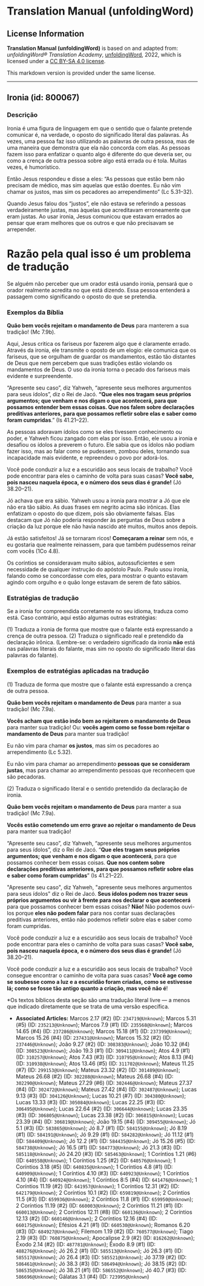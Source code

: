 # Translation Manual (unfoldingWord)

## License Information

**Translation Manual (unfoldingWord)** is based on and adapted from: _unfoldingWord® Translation Academy_, [unfoldingWord](https://unfoldingword.org/utw), 2022, which is licensed under a [CC BY-SA 4.0 license](https://creativecommons.org/licenses/by-sa/4.0/legalcode.en).

This markdown version is provided under the same license.



--------------------------------

## Ironia (id: 800067)

### Descrição

Ironia é uma figura de linguagem em que o sentido que o falante pretende comunicar é, na verdade, o oposto do significado literal das palavras. Às vezes, uma pessoa faz isso utilizando as palavras de outra pessoa, mas de uma maneira que demonstra que ela não concorda com elas. As pessoas fazem isso para enfatizar o quanto algo é diferente do que deveria ser, ou como a crença de outra pessoa sobre algo está errada ou é tola. Muitas vezes, é humorístico.

Então Jesus respondeu e disse a eles: “As pessoas que estão bem não precisam de médico, mas sim aquelas que estão doentes. Eu não vim chamar os justos, mas sim os pecadores ao arrependimento” (Lc 5\.31–32\).

Quando Jesus falou dos “justos”, ele não estava se referindo a pessoas verdadeiramente justas, mas àquelas que acreditavam erroneamente que eram justas. Ao usar ironia, Jesus comunicou que estavam errados ao pensar que eram melhores que os outros e que não precisavam se arrepender.

Razão pela qual isso é um problema de tradução
==============================================

Se alguém não perceber que um orador está usando ironia, pensará que o orador realmente acredita no que está dizendo. Essa pessoa entenderá a passagem como significando o oposto do que se pretendia.

### Exemplos da Bíblia

**Quão bem vocês rejeitam o mandamento de Deus** para manterem a sua tradição! (Mc 7\.9b).

Aqui, Jesus critica os fariseus por fazerem algo que é claramente errado. Através da ironia, ele transmite o oposto de um elogio: ele comunica que os fariseus, que se orgulham de guardar os mandamentos, estão tão distantes de Deus que nem percebem que suas tradições estão violando os mandamentos de Deus. O uso da ironia torna o pecado dos fariseus mais evidente e surpreendente.

“Apresente seu caso”, diz Yahweh, “apresente seus melhores argumentos para seus ídolos”, diz o Rei de Jacó. **“Que eles nos tragam seus próprios argumentos; que venham e nos digam o que acontecerá, para que possamos entender bem essas coisas. Que nos falem sobre declarações preditivas anteriores, para que possamos refletir sobre elas e saber como foram cumpridas**.” (Is 41\.21–22\).

As pessoas adoravam ídolos como se eles tivessem conhecimento ou poder, e Yahweh ficou zangado com elas por isso. Então, ele usou a ironia e desafiou os ídolos a preverem o futuro. Ele sabia que os ídolos não podiam fazer isso, mas ao falar como se pudessem, zombou deles, tornando sua incapacidade mais evidente, e repreendeu o povo por adorá\-los.

Você pode conduzir a luz e a escuridão aos seus locais de trabalho? Você pode encontrar para eles o caminho de volta para suas casas? **Você sabe, pois nasceu naquela época,** **e o número dos seus dias é grande!** (Jó 38\.20–21\).

Jó achava que era sábio. Yahweh usou a ironia para mostrar a Jó que ele não era tão sábio. As duas frases em negrito acima são irônicas. Elas enfatizam o oposto do que dizem, pois são obviamente falsas. Elas destacam que Jó não poderia responder às perguntas de Deus sobre a criação da luz porque ele não havia nascido até muitos, muitos anos depois.

Já estão satisfeitos! Já se tornaram ricos! **Começaram a reinar** sem nós, e eu gostaria que realmente reinassem, para que também pudéssemos reinar com vocês (1Co 4\.8\).

Os coríntios se consideravam muito sábios, autossuficientes e sem necessidade de qualquer instrução do apóstolo Paulo. Paulo usou ironia, falando como se concordasse com eles, para mostrar o quanto estavam agindo com orgulho e o quão longe estavam de serem de fato sábios.

### Estratégias de tradução

Se a ironia for compreendida corretamente no seu idioma, traduza como está. Caso contrário, aqui estão algumas outras estratégias:

(1\) Traduza a ironia de forma que mostre que o falante está expressando a crença de outra pessoa. (2\) Traduza o significado real e pretendido da declaração irônica. (Lembre\-se: o verdadeiro significado da ironia **não** está nas palavras literais do falante, mas sim no oposto do significado literal das palavras do falante).

### Exemplos de estratégias aplicadas na tradução

(1\) Traduza de forma que mostre que o falante está expressando a crença de outra pessoa.

**Quão bem vocês rejeitam o mandamento de Deus** para manter a sua tradição! (Mc 7\.9a).

**Vocês acham que estão indo bem ao rejeitarem o mandamento de Deus** para manter sua tradição! Ou: **vocês agem como se fosse bom rejeitar o mandamento de Deus** para manter sua tradição!

Eu não vim para chamar **os justos**, mas sim os pecadores ao arrependimento (Lc 5\.32\).

Eu não vim para chamar ao arrependimento **pessoas que se consideram justas**, mas para chamar ao arrependimento pessoas que reconhecem que são pecadoras.

(2\) Traduza o significado literal e o sentido pretendido da declaração de ironia.

**Quão bem vocês rejeitam o mandamento de Deus** para manter a sua tradição! (Mc 7\.9a).

**Vocês estão cometendo um erro grave ao rejeitar o mandamento de Deus** para manter sua tradição!

“Apresente seu caso”, diz Yahweh, “apresente seus melhores argumentos para seus ídolos”, diz o Rei de Jacó. “**Que eles tragam seus próprios argumentos; que venham e nos digam o que acontecerá**, para que possamos conhecer bem essas coisas. **Que nos contem sobre declarações preditivas anteriores, para que possamos refletir sobre elas e saber como foram cumpridas**” (Is 41\.21–22\).

"Apresente seu caso", diz Yahweh, "apresente seus melhores argumentos para seus ídolos" diz o Rei de Jacó. **Seus ídolos podem nos trazer seus próprios argumentos ou vir à frente para nos declarar o que acontecerá** para que possamos conhecer bem essas coisas? **Não!** Não podemos ouvi\-los porque **eles não podem falar** para nos contar suas declarações preditivas anteriores, então não podemos refletir sobre elas e saber como foram cumpridas.

Você pode conduzir a luz e a escuridão aos seus locais de trabalho? Você pode encontrar para eles o caminho de volta para suas casas? **Você sabe, pois nasceu naquela época,** **e o número dos seus dias é grande!** (Jó 38\.20–21\).

Você pode conduzir a luz e a escuridão aos seus locais de trabalho? Você consegue encontrar o caminho de volta para suas casas? **Você age como se soubesse como a luz e a escuridão foram criadas, como se estivesse lá; como se fosse tão antigo quanto a criação, mas você não é**!  
  
\*Os textos bíblicos desta seção são uma tradução literal livre — a menos que indicado diretamente que se trata de uma versão específica.

* **Associated Articles:** Marcos 2.17 (#2) (ID: `234719@Unknown`); Marcos 5.31 (#5) (ID: `235213@Unknown`); Marcos 7.9 (#1) (ID: `235568@Unknown`); Marcos 14.65 (#4) (ID: `237286@Unknown`); Marcos 15.18 (#1) (ID: `237399@Unknown`); Marcos 15.26 (#4) (ID: `237431@Unknown`); Marcos 15.32 (#2) (ID: `237446@Unknown`); João 9.27 (#2) (ID: `308383@Unknown`); João 10.32 (#4) (ID: `308523@Unknown`); João 19.3 (#1) (ID: `309411@Unknown`); Atos 4.9 (#1) (ID: `310257@Unknown`); Atos 7.43 (#3) (ID: `310795@Unknown`); Atos 8.13 (#4) (ID: `310938@Unknown`); Atos 13.46 (#5) (ID: `311702@Unknown`); Mateus 11.25 (#7) (ID: `299153@Unknown`); Mateus 23.32 (#2) (ID: `301489@Unknown`); Mateus 26.68 (#2) (ID: `302288@Unknown`); Mateus 26.68 (#4) (ID: `302290@Unknown`); Mateus 27.29 (#6) (ID: `302446@Unknown`); Mateus 27.37 (#4) (ID: `302472@Unknown`); Mateus 27.42 (#4) (ID: `302487@Unknown`); Lucas 9.13 (#3) (ID: `304126@Unknown`); Lucas 10.21 (#7) (ID: `304380@Unknown`); Lucas 13.33 (#3) (ID: `305084@Unknown`); Lucas 22.25 (#3) (ID: `306495@Unknown`); Lucas 22.64 (#2) (ID: `306644@Unknown`); Lucas 23.35 (#3) (ID: `306805@Unknown`); Lucas 23.38 (#2) (ID: `306815@Unknown`); Lucas 23.39 (#4) (ID: `306819@Unknown`); João 19.15 (#4) (ID: `309455@Unknown`); Jó 5.1 (#3) (ID: `583865@Unknown`); Jó 8.7 (#1) (ID: `584155@Unknown`); Jó 8.19 (#1) (ID: `584191@Unknown`); Jó 9.29 (#1) (ID: `584282@Unknown`); Jó 11.12 (#1) (ID: `584409@Unknown`); Jó 12.2 (#1) (ID: `584435@Unknown`); Jó 15.26 (#5) (ID: `584738@Unknown`); Jó 16.5 (#1) (ID: `584773@Unknown`); Jó 21.3 (#3) (ID: `585118@Unknown`); Jó 24.20 (#3) (ID: `585463@Unknown`); 1 Coríntios 1.21 (#6) (ID: `640558@Unknown`); 1 Coríntios 1.25 (#2) (ID: `640576@Unknown`); 1 Coríntios 3.18 (#5) (ID: `640835@Unknown`); 1 Coríntios 4.8 (#1) (ID: `640909@Unknown`); 1 Coríntios 4.10 (#3) (ID: `640923@Unknown`); 1 Coríntios 4.10 (#4) (ID: `640924@Unknown`); 1 Coríntios 8:5 (#4) (ID: `641476@Unknown`); 1 Coríntios 11.19 (#2) (ID: `641957@Unknown`); 1 Coríntios 12.31 (#2) (ID: `642179@Unknown`); 2 Coríntios 10.1 (#2) (ID: `659819@Unknown`); 2 Coríntios 11.5 (#3) (ID: `659936@Unknown`); 2 Coríntios 11.8 (#1) (ID: `659950@Unknown`); 2 Coríntios 11.19 (#2) (ID: `660003@Unknown`); 2 Coríntios 11.21 (#1) (ID: `660013@Unknown`); 2 Coríntios 12.11 (#8) (ID: `660136@Unknown`); 2 Coríntios 12.13 (#2) (ID: `660146@Unknown`); 2 Coríntios 12.16 (#4) (ID: `660175@Unknown`); Efésios 4.21 (#1) (ID: `660530@Unknown`); Romanos 6.20 (#3) (ID: `684927@Unknown`); Filemom 1.19 (#2) (ID: `760577@Unknown`); Tiago 2.19 (#3) (ID: `760875@Unknown`); Apocalipse 2.9 (#2) (ID: `816262@Unknown`); Êxodo 2.14 (#2) (ID: `487781@Unknown`); Êxodo 8.9 (#1) (ID: `488276@Unknown`); Jó 26.2 (#1) (ID: `585513@Unknown`); Jó 26.3 (#1) (ID: `585517@Unknown`); Jó 26.4 (#3) (ID: `585521@Unknown`); Jó 37.19 (#2) (ID: `586461@Unknown`); Jó 38.3 (#3) (ID: `586494@Unknown`); Jó 38.15 (#2) (ID: `586535@Unknown`); Jó 38.21 (#1) (ID: `586552@Unknown`); Jó 40.7 (#3) (ID: `586696@Unknown`); Gálatas 3.1 (#4) (ID: `723995@Unknown`)

